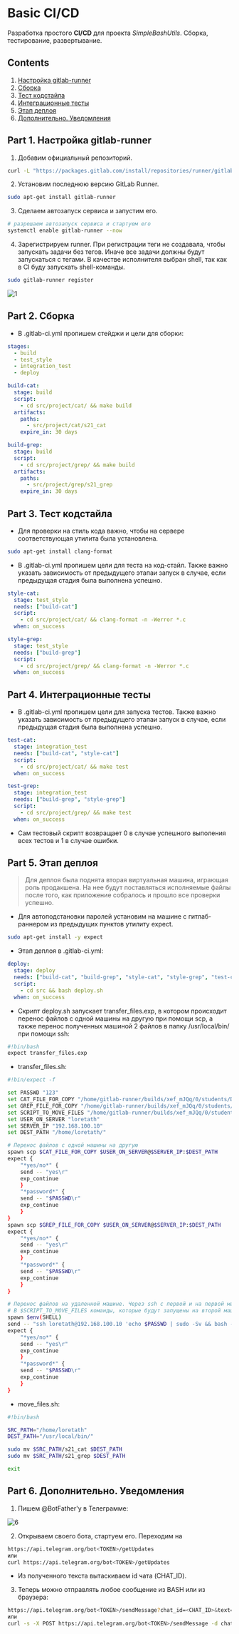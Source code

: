 # Basic CI/CD

Разработка простого **CI/CD** для проекта *SimpleBashUtils*. Сборка, тестирование, развертывание.


## Contents

1. [Настройка gitlab-runner](#part-1-настройка-gitlab-runner)  
2. [Сборка](#part-2-сборка)  
3. [Тест кодстайла](#part-3-тест-кодстайла)   
4. [Интеграционные тесты](#part-4-интеграционные-тесты)  
5. [Этап деплоя](#part-5-этап-деплоя)  
6. [Дополнительно. Уведомления](#part-6-дополнительно-уведомления)

## Part 1. Настройка **gitlab-runner**

1. Добавим официальный репозиторий.

```bash
curl -L "https://packages.gitlab.com/install/repositories/runner/gitlab-runner/script.deb.sh" | sudo bash
```

2. Установим последнюю версию GitLab Runner.

```bash
sudo apt-get install gitlab-runner
```

3. Сделаем автозапуск сервиса и запустим его.

```bash
# разрешаем автозапуск сервиса и стартуем его
systemctl enable gitlab-runner --now
```

4. Зарегистрируем runner. При регистрации теги не создавала, чтобы запускать задачи без тегов. Иначе все задачи должны будут запускаться с тегами. В качестве исполнителя выбран shell, так как в CI буду запускать shell-команды.

```bash
sudo gitlab-runner register
```

![1](../misc/images/1.png)


## Part 2. Сборка

- В .gitlab-ci.yml пропишем стейджи и цели для сборки:

```yml
stages:
  - build
  - test_style
  - integration_test
  - deploy

build-cat:
  stage: build
  script:
    - cd src/project/cat/ && make build
  artifacts:
    paths: 
      - src/project/cat/s21_cat
    expire_in: 30 days

build-grep:
  stage: build
  script:
    - cd src/project/grep/ && make build
  artifacts:
    paths:
      - src/project/grep/s21_grep
    expire_in: 30 days
```
## Part 3. Тест кодстайла

- Для проверки на стиль кода важно, чтобы на сервере соответствующая утилита была установлена.

```bash
sudo apt-get install clang-format
```

- В .gitlab-ci.yml пропишем цели для теста на код-стайл. Также важно указать зависимость от предыдущего этапаи запуск в случае, если предыдущая стадия была выполнена успешно.

```yml
style-cat:
  stage: test_style
  needs: ["build-cat"]
  script: 
    - cd src/project/cat/ && clang-format -n -Werror *.c
  when: on_success

style-grep:
  stage: test_style
  needs: ["build-grep"]
  script: 
    - cd src/project/grep/ && clang-format -n -Werror *.c
  when: on_success
```


## Part 4. Интеграционные тесты

- В .gitlab-ci.yml пропишем цели для запуска тестов. Также важно указать зависимость от предыдущего этапаи запуск в случае, если предыдущая стадия была выполнена успешно.

```yml
test-cat:
  stage: integration_test
  needs: ["build-cat", "style-cat"]
  script: 
    - cd src/project/cat/ && make test
  when: on_success

test-grep:
  stage: integration_test
  needs: ["build-grep", "style-grep"]
  script: 
    - cd src/project/grep/ && make test
  when: on_success
```

- Сам тестовый скрипт возвращает 0 в случае успешного выполения всех тестов и 1 в случае ошибки.

## Part 5. Этап деплоя

> Для деплоя была поднята вторая виртуальная машина, играющая роль продакшена. На нее будут поставляться исполняемые файлы после того, как приложение собралось и прошло все проверки успешно.

- Для автоподстановки паролей установим на машине с гитлаб-раннером из предыдущих пунктов утилиту expect.

```bash
sudo apt-get install -y expect
```

- Этап деплоя в .gitlab-ci.yml:

```yml
deploy:
  stage: deploy
  needs: ["build-cat", "build-grep", "style-cat", "style-grep", "test-cat", "test-grep"]
  script: 
    - cd src && bash deploy.sh
  when: on_success
```

- Скрипт deploy.sh запускает transfer_files.exp, в котором происходит перенос файлов с одной машины на другую при помощи scp, а также перенос полученных машиной 2 файлов в папку /usr/local/bin/ при помощи ssh:

```bash
#!bin/bash
expect transfer_files.exp
```

- transfer_files.sh:
```bash
#!bin/expect -f

set PASSWD "123"
set CAT_FILE_FOR_COPY "/home/gitlab-runner/builds/xef_mJQq/0/students/DO6_CICD.ID_356283/loretath_student.21_school.ru/DO6_CICD-1/src/project/cat/s21_cat"
set GREP_FILE_FOR_COPY "/home/gitlab-runner/builds/xef_mJQq/0/students/DO6_CICD.ID_356283/loretath_student.21_school.ru/DO6_CICD-1/src/project/grep/s21_grep"
set SCRIPT_TO_MOVE_FILES "/home/gitlab-runner/builds/xef_mJQq/0/students/DO6_CICD.ID_356283/loretath_student.21_school.ru/DO6_CICD-1/src/move_files.sh"
set USER_ON_SERVER "loretath"
set SERVER_IP "192.168.100.10"
set DEST_PATH "/home/loretath/"

# Перенос файлов с одной машины на другую
spawn scp $CAT_FILE_FOR_COPY $USER_ON_SERVER@$SERVER_IP:$DEST_PATH
expect {
    "*yes/no*" {
    send -- "yes\r"
    exp_continue
    }
    "*password*" {
    send -- "$PASSWD\r"
    exp_continue
    }
}
spawn scp $GREP_FILE_FOR_COPY $USER_ON_SERVER@$SERVER_IP:$DEST_PATH
expect {
    "*yes/no*" {
    send -- "yes\r"
    exp_continue
    }
    "*password*" {
    send -- "$PASSWD\r"
    exp_continue
    }
}

# Перенос файлов на удаленной машине. Через ssh с первой и на первой машине запускается скрипт на второй.
# В $SCRIPT_TO_MOVE_FILES команды, которые будут запущены на второй машине.
spawn $env(SHELL)
send -- "ssh loretath@192.168.100.10 'echo $PASSWD | sudo -Sv && bash -s' < $SCRIPT_TO_MOVE_FILES\n"
expect {
    "*yes/no*" {
    send -- "yes\r"
    exp_continue
    }
    "*password*" {
    send -- "$PASSWD\r"
    exp_continue
    }
}
```
- move_files.sh:
```bash
#!bin/bash

SRC_PATH="/home/loretath"
DEST_PATH="/usr/local/bin/"

sudo mv $SRC_PATH/s21_cat $DEST_PATH
sudo mv $SRC_PATH/s21_grep $DEST_PATH

exit
```
## Part 6. Дополнительно. Уведомления

1. Пишем @BotFather'y в Телеграмме:

![6](../misc/images/6.png)

2. Открываем своего бота, стартуем его. Переходим на

```bash
https://api.telegram.org/bot<TOKEN>/getUpdates
или
curl https://api.telegram.org/bot<TOKEN>/getUpdates
```

- Из полученного текста вытаскиваем id чата (CHAT_ID).

3. Теперь можно отправлять любое сообщение из BASH или из браузера:

```bash
https://api.telegram.org/bot<TOKEN>/sendMessage?chat_id=<CHAT_ID>&text=Hello%20World
или
curl -s -X POST https://api.telegram.org/bot<TOKEN>/sendMessage -d chat_id=<CHAT_ID> -d text="Hi"
```